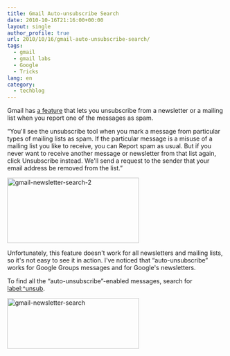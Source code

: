 ```yaml
---
title: Gmail Auto-unsubscribe Search
date: 2010-10-16T21:16:00+00:00
layout: single
author_profile: true
url: 2010/10/16/gmail-auto-unsubscribe-search/
tags:
  - gmail
  - gmail labs
  - Google
  - Tricks
lang: en
category: 
  - techblog
---
```

Gmail has [a feature](http://mail.google.com/support/bin/answer.py?hl=en&ctx=mail&answer=80405) that lets you unsubscribe from a newsletter or a mailing list when you report one of the messages as spam.

“You'll see the unsubscribe tool when you mark a message from particular types of mailing lists as spam. If the particular message is a misuse of a mailing list you like to receive, you can Report spam as usual. But if you never want to receive another message or newsletter from that list again, click Unsubscribe instead. We'll send a request to the sender that your email address be removed from the list.”

[<img title="gmail-newsletter-search-2" border="0" alt="gmail-newsletter-search-2" src="http://lh3.ggpht.com/_vaUVXcmC3OI/TLoPMJS0jRI/AAAAAAAACq8/XA1N0KahlL8/gmail-newsletter-search-2_thumb%5B1%5D.png?imgmax=800" width="304" height="151" />](http://lh4.ggpht.com/_vaUVXcmC3OI/TLoPKk3bOUI/AAAAAAAACq4/vSZ4f1TUxLg/s1600-h/gmail-newsletter-search-2%5B3%5D.png)

Unfortunately, this feature doesn't work for all newsletters and mailing lists, so it's not easy to see it in action. I've noticed that “auto-unsubscribe” works for Google Groups messages and for Google's newsletters.

To find all the “auto-unsubscribe”-enabled messages, search for [label:^unsub](http://mail.google.com/mail/#search/label%3A%5Eunsub).

[<img title="gmail-newsletter-search" border="0" alt="gmail-newsletter-search" src="http://lh6.ggpht.com/_vaUVXcmC3OI/TLoPPZk6jVI/AAAAAAAACrE/-qDCVme-FzI/gmail-newsletter-search_thumb%5B1%5D.png?imgmax=800" width="304" height="117" />](http://lh4.ggpht.com/_vaUVXcmC3OI/TLoPNQ3Q0_I/AAAAAAAACrA/k5gIBfG06o4/s1600-h/gmail-newsletter-search%5B3%5D.png)